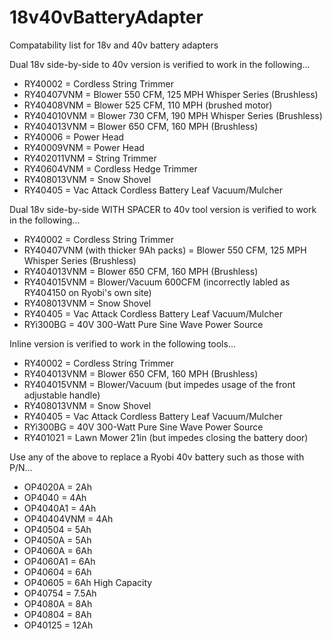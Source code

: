 # 18v40vBatteryAdapter
Compatability list for 18v and 40v battery adapters

Dual 18v side-by-side to 40v version is verified to work in the following...

   - RY40002 = Cordless String Trimmer
   - RY40407VNM = Blower 550 CFM, 125 MPH Whisper Series (Brushless)
   - RY40408VNM = Blower 525 CFM, 110 MPH (brushed motor)
   - RY404010VNM = Blower 730 CFM, 190 MPH Whisper Series (Brushless)
   - RY404013VNM = Blower 650 CFM, 160 MPH (Brushless)
   - RY40006 = Power Head
   - RY40009VNM = Power Head
   - RY402011VNM = String Trimmer
   - RY40604VNM = Cordless Hedge Trimmer
   - RY408013VNM = Snow Shovel
   - RY40405 = Vac Attack Cordless Battery Leaf Vacuum/Mulcher

Dual 18v side-by-side WITH SPACER to 40v tool version is verified to work in the following...

   - RY40002 = Cordless String Trimmer
   - RY40407VNM (with thicker 9Ah packs) = Blower 550 CFM, 125 MPH Whisper Series (Brushless)
   - RY404013VNM = Blower 650 CFM, 160 MPH (Brushless)
   - RY404015VNM = Blower/Vacuum 600CFM (incorrectly labled as RY404150 on Ryobi's own site)
   - RY408013VNM = Snow Shovel
   - RY40405 = Vac Attack Cordless Battery Leaf Vacuum/Mulcher
   - RYi300BG = 40V 300-Watt Pure Sine Wave Power Source

Inline version is verified to work in the following tools...

   - RY40002 = Cordless String Trimmer
   - RY404013VNM = Blower 650 CFM, 160 MPH (Brushless)
   - RY404015VNM = Blower/Vacuum (but impedes usage of the front adjustable handle)
   - RY408013VNM = Snow Shovel
   - RY40405 = Vac Attack Cordless Battery Leaf Vacuum/Mulcher
   - RYi300BG = 40V 300-Watt Pure Sine Wave Power Source
   - RY401021 = Lawn Mower 21in (but impedes closing the battery door)

Use any of the above to replace a Ryobi 40v battery such as those with P/N...

   - OP4020A = 2Ah
   - OP4040 = 4Ah
   - OP4040A1 = 4Ah
   - OP40404VNM = 4Ah
   - OP40504 = 5Ah
   - OP4050A = 5Ah
   - OP4060A = 6Ah
   - OP4060A1 = 6Ah
   - OP40604 = 6Ah
   - OP40605 = 6Ah High Capacity
   - OP40754 = 7.5Ah
   - OP4080A = 8Ah
   - OP40804 = 8Ah
   - OP40125 = 12Ah
